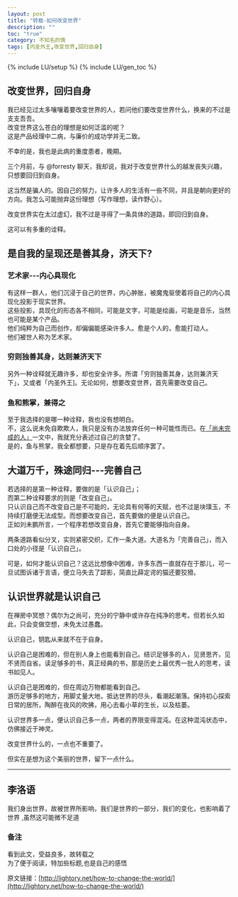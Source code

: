 ```yaml
---
layout: post
title: "转载-如何改变世界"
description: ""
toc: "true"
category: 不知名的情
tags: [内圣外王,改变世界,回归自身]
---
```

{% include LU/setup %}
{% include LU/gen_toc %}

## 改变世界，回归自身

我已经见过太多嚷嚷着要改变世界的人，若问他们要改变世界什么，换来的不过是支支吾吾。  
改变世界这么苍白的理想是如何泛滥的呢？  
这是产品经理中二病，与廉价的成功学并无二致。  
  
不幸的是，我也是此病的重度患者，晚期。  

三个月前，与 @forresty 聊天，我却说，我对于改变世界什么的越发丧失兴趣，只想要回归到自身。  

这当然是骗人的。因自己的努力，让许多人的生活有一些不同，并且是朝向更好的方向。我怎么可能抛弃这份理想（写作理想，读作野心）。  

改变世界实在太过虚幻，我不过是寻得了一条具体的道路，即回归到自身。  

这可以有多重的诠释。  

## 是自我的呈现还是善其身，济天下?

### 艺术家---内心具现化

有这样一群人，他们沉浸于自己的世界，内心肿胀，被魔鬼驱使着将自己的内心具现化投影于现实世界。  
这些投影，具现化的形态各不相同，可能是文字，可能是绘画，可能是音乐，当然也可能是某个产品。  
他们纯粹为自己而创作，却偏偏能感染许多人。愈是个人的，愈能打动人。  
他们被世人称为艺术家。  

### 穷则独善其身，达则兼济天下

另外一种诠释就无趣许多，却也安全许多。所谓「穷则独善其身，达则兼济天下」，又或者「内圣外王]。无论如何，想要改变世界，首先需要改变自己。  

### 鱼和熊掌，兼得之

至于我选择的是哪一种诠释，我也没有想明白。  
不，这么说未免自欺欺人，我只是没有办法放弃任何一种可能性而已。在[「尚未完成的人」](http://lightory.net/uncompleted-man/692/)一文中，我就充分表述过自己的贪婪了。  
是的，鱼与熊掌，我全都想要，只是存在着先后顺序罢了。  

## 大道万千，殊途同归---完善自己

若选择的是第一种诠释，要做的是「认识自己」；  
而第二种诠释要求的则是「改变自己」。  
只认识自己而不改变自己是不可能的，无论具有何等的天赋，也不过是块璞玉，不持续打磨便无法成型。而想要改变自己，首先要做的便是认识自己。  
正如刘未鹏所言，一个程序若想改变自身，首先它要能够指向自身。  

两条道路看似分叉，实则紧密交织，汇作一条大道。大道名为「完善自己」，而入口处的小径是「认识自己」。  


可是，如何才能认识自己？这远比想像中困难，许多东西一直就存在于那儿，可一旦试图诉诸于言语，便立马失去了踪影，简直比薛定谔的猫还要狡猾。  

## 认识世界就是认识自己

在禅房中冥想？偶尔为之尚可，充分的宁静中或许存在纯净的思考。但若长久如此，只会变做空想，未免太过愚蠢。  

认识自己，钥匙从来就不在于自身。  

认识自己是困难的，但在别人身上也能看到自己。结识足够多的人，见贤思齐，见不贤而自省。读足够多的书，真正经典的书，那是历史上最优秀一批人的思考，读书如见人。  

认识自己是困难的，但在周边万物都能看到自己。  
游历足够多的地方，用脚丈量大地，抵达世界的尽头，看潮起潮落。保持初心探索日常的居所，陶醉在夜风的吹拂，用心去看小草的生长，以及枯萎。  

认识世界多一点，便认识自己多一点，两者的界限变得混沌。在这种混沌状态中，仿佛接近于神灵。  

改变世界什么的，一点也不重要了。  

但实在是想为这个美丽的世界，留下一点什么。    

---

## 李洛语

我们身出世界，故被世界所影响，我们是世界的一部分，我们的变化，也影响着了世界 ,虽然这可能微不足道   

### 备注

看到此文，受益良多，故转载之  
为了便于阅读，特加些标题,也是自己的感悟  

原文链接：[http://lightory.net/how-to-change-the-world/](http://lightory.net/how-to-change-the-world/)
